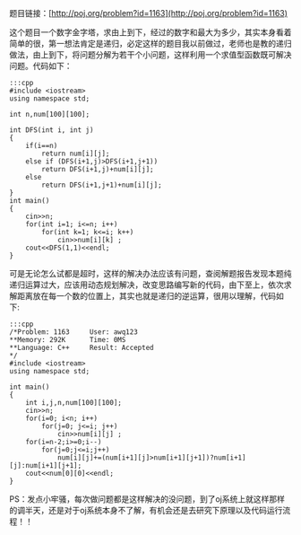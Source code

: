 <!--
.. title: POJ 1163 The Triangle C++版
.. slug: poj-1163
.. date: 2013-04-07T04:47:08+08:00
.. tags:
.. link:
.. description:
.. type: text
-->

题目链接：[http://poj.org/problem?id=1163](http://poj.org/problem?id=1163)

这个题目一个数字金字塔，求由上到下，经过的数字和最大为多少，其实本身看着简单的很，第一想法肯定是递归，必定这样的题目我以前做过，老师也是教的递归做法，由上到下，将问题分解为若干个小问题，这样利用一个求值型函数既可解决问题。代码如下：

	:::cpp
	#include <iostream>
	using namespace std;

	int n,num[100][100];

	int DFS(int i, int j)
	{
		if(i==n)
			return num[i][j];
		else if (DFS(i+1,j)>DFS(i+1,j+1))
			return DFS(i+1,j)+num[i][j];
		else
			return DFS(i+1,j+1)+num[i][j];
	}
	int main()
	{
		cin>>n;
		for(int i=1; i<=n; i++)
			for(int k=1; k<=i; k++)
				cin>>num[i][k] ;
		cout<<DFS(1,1)<<endl;
	}

可是无论怎么试都是超时，这样的解决办法应该有问题，查阅解题报告发现本题纯递归运算过大，应该用动态规划解决，改变思路编写新的代码，由下至上，依次求解距离放在每一个数的位置上，其实也就是递归的逆运算，很用以理解，代码如下:

	:::cpp 
	/*Problem: 1163		User: awq123
	**Memory: 292K		Time: 0MS
	**Language: C++		Result: Accepted
	*/
	#include <iostream>
	using namespace std;

	int main()
	{
		int i,j,n,num[100][100];
		cin>>n;
		for(i=0; i<n; i++)
			for(j=0; j<=i; j++)
				cin>>num[i][j] ;
		for(i=n-2;i>=0;i--)
			for(j=0;j<=i;j++)
				num[i][j]+=(num[i+1][j]>num[i+1][j+1])?num[i+1][j]:num[i+1][j+1];
		cout<<num[0][0]<<endl;
	}


PS：发点小牢骚，每次做问题都是这样解决的没问题，到了oj系统上就这样那样的调半天，还是对于oj系统本身不了解，有机会还是去研究下原理以及代码运行流程！！